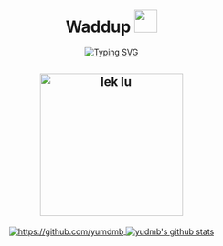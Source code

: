 <!--
![Metrics](https://metrics.lecoq.io/yumdmb?template=classic&achievements=1&languages=1&isocalendar=1&base=header%2C%20activity%2C%20community%2C%20repositories%2C%20metadata&base.indepth=false&base.hireable=false&base.skip=false&isocalendar=false&isocalendar.duration=half-year&languages=false&languages.limit=8&languages.threshold=0%25&languages.other=true&languages.colors=github&languages.sections=most-used&languages.indepth=false&languages.analysis.timeout=15&languages.analysis.timeout.repositories=7.5&languages.categories=markup%2C%20programming&languages.recent.categories=markup%2C%20programming&languages.recent.load=300&languages.recent.days=14&achievements=false&achievements.threshold=C&achievements.secrets=true&achievements.display=detailed&achievements.limit=5&achievements.ignored=forker%2C%20follower&config.timezone=Asia%2FKuala_Lumpur)
-->

<h1 align="center">Waddup <img src="https://emojis.slackmojis.com/emojis/images/1643514770/7808/party-blob.gif" width="40" height="40"/></h1>
<!-- Quotes -->
<p align="center">
<a href="https://git.io/typing-svg"><img src="https://readme-typing-svg.demolab.com?font=Fira+Code&size=25&pause=1000&color=E5F2F7&width=435&separator=%3D&lines=cout+%3C%3C%22Hi!+I'm+yumdumb%22%3C%3C;" alt="Typing SVG" /></a>
</p>
<!-- GIF -->
<h2 align="center">
    <img alt="lek lu" src="https://64.media.tumblr.com/e2e4d66f9b38602d500fa992267bfb9f/tumblr_p0crtocc781w4t58uo1_540.gifv" height="250px"/></img>
</h2>

<!-- ## Skills 💻

### Languages 💬
<p>
    <img src="https://raw.githubusercontent.com/devicons/devicon/master/icons/c/c-original.svg" alt="c" width="40" height="40">
    <img src="https://raw.githubusercontent.com/devicons/devicon/master/icons/cplusplus/cplusplus-original.svg" alt="cplusplus" width="40" height="40">
    <img src="https://raw.githubusercontent.com/devicons/devicon/master/icons/css3/css3-original-wordmark.svg" alt="css3" width="40" height="40"/>
    <img src="https://raw.githubusercontent.com/devicons/devicon/master/icons/html5/html5-original-wordmark.svg" alt="html5" width="40" height="40"/>
    <img src="https://raw.githubusercontent.com/devicons/devicon/master/icons/java/java-original.svg" alt="java" width="40" height="40"/>
    <img src="https://cdn.jsdelivr.net/gh/devicons/devicon/icons/python/python-original-wordmark.svg" alt="python" width="40" height="40"/>
    <img src="https://avatars.githubusercontent.com/u/1609975?s=200&v=4" alt="dart" width="40" height"40"/>
</p>

### Tools 🛠️
<p>
    <img alt="Git" src="https://cdn.jsdelivr.net/gh/devicons/devicon/icons/git/git-original.svg" alt="git" width="40" height="40">   
    <img alt="Jupyter" src="https://cdn.jsdelivr.net/gh/devicons/devicon/icons/jupyter/jupyter-original-wordmark.svg" alt="git" width="40" height="40">
    <img alt="Linux" src="https://cdn.jsdelivr.net/gh/devicons/devicon/icons/linux/linux-original.svg" alt="linux" width="40" height="40" />
          
</p>

### Libraries and Frameworks 📚
<p>
 <img alt="Numpy" src="https://cdn.jsdelivr.net/gh/devicons/devicon/icons/numpy/numpy-original.svg" alt="numpy" width="40" height="40">   
 <img alt="Pandas" src="https://cdn.jsdelivr.net/gh/devicons/devicon/icons/pandas/pandas-original-wordmark.svg" alt="pandas" width="40" height="40"> <img alt="Tensorflow" src="https://cdn.jsdelivr.net/gh/devicons/devicon/icons/tensorflow/tensorflow-original.svg" alt="tensorflow" width="40" height="40" />  
 <img alt="Flutter" src="https://cdn.jsdelivr.net/gh/devicons/devicon/icons/flutter/flutter-original.svg" alt="flutter" width="40" height="40">
 <img src="https://cdn.jsdelivr.net/gh/devicons/devicon/icons/bootstrap/bootstrap-original.svg" alt="bootstrap" width="40" height="40" />
  
</p> -->

<!-- Github Streaks & Stats -->
<p align="center">
<a href="https://github.com/yumdmb">
  <img align="center" src="https://github-readme-streak-stats.herokuapp.com?user=yumdmb&theme=codeSTACKr" alt="https://github.com/yumdmb"/>
  <img align="center" src="https://github-readme-stats.vercel.app/api?username=yumdmb&show_icons=true&theme=codeSTACKr" alt="yudmb's github stats"  /> 
</p>    
    
    
    
<p align="center">
  <img align="center" src="https://github-readme-stats.vercel.app/api/top-langs/?username=yumdmb&langs_count=10&theme=codeSTACKr&hide=makefile" alt="yumdmb's top languages" style="display: contents;max-width: 100%;" />
</p>


